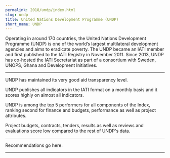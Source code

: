 ```yaml
---
permalink: 2018/undp/index.html
slug: undp
title: United Nations Development Programme (UNDP)
short_name: UNDP
---
```


Operating in around 170 countries, the United Nations Development Programme (UNDP) is one of the world’s largest multilateral development agencies and aims to eradicate poverty. The UNDP became an IATI member and first published to the IATI Registry in November 2011. Since 2013, UNDP has co-hosted the IATI Secretariat as part of a consortium with Sweden, UNOPS, Ghana and Development Initiatives.

---

UNDP has maintained its very good aid transparency level. 

UNDP publishes all indicators in the IATI format on a monthly basis and it scores highly on almost all indicators. 

UNDP is among the top 5 performers for all components of the Index, ranking second for finance and budgets, performance as well as project attributes. 

Project budgets, contracts, tenders, results as well as reviews and evaluations score low compared to the rest of UNDP's data. 


---

Recommendations go here.

---
